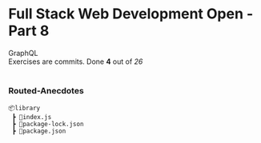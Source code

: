 <h1>Full Stack Web Development Open - Part 8</h1>

GraphQL</br>
Exercises are commits. Done **4** out of _26_
</br></br>

<h3>Routed-Anecdotes</h3>

```
📦library
 ┣ 📜index.js
 ┣ 📜package-lock.json
 ┣ 📜package.json

```
